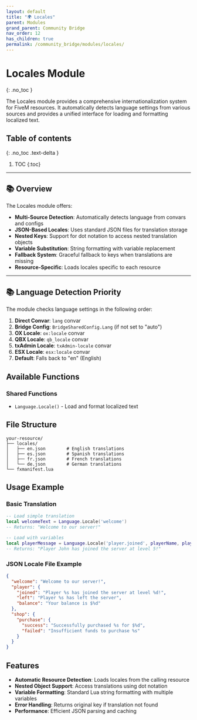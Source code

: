 ```yaml
---
layout: default
title: "🌍 Locales"
parent: Modules
grand_parent: Community Bridge
nav_order: 12
has_children: true
permalink: /community_bridge/modules/locales/
---
```


# Locales Module
{: .no_toc }

The Locales module provides a comprehensive internationalization system for FiveM resources. It automatically detects language settings from various sources and provides a unified interface for loading and formatting localized text.

## Table of contents
{: .no_toc .text-delta }

1. TOC
{:toc}

---

## 📚 Overview

The Locales module offers:

- **Multi-Source Detection**: Automatically detects language from convars and configs
- **JSON-Based Locales**: Uses standard JSON files for translation storage
- **Nested Keys**: Support for dot notation to access nested translation objects
- **Variable Substitution**: String formatting with variable replacement
- **Fallback System**: Graceful fallback to keys when translations are missing
- **Resource-Specific**: Loads locales specific to each resource

---

## 📚 Language Detection Priority

The module checks language settings in the following order:

1. **Direct Convar**: `lang` convar
2. **Bridge Config**: `BridgeSharedConfig.Lang` (if not set to "auto")
3. **OX Locale**: `ox:locale` convar
4. **QBX Locale**: `qb_locale` convar  
5. **txAdmin Locale**: `txAdmin-locale` convar
6. **ESX Locale**: `esx:locale` convar
7. **Default**: Falls back to "en" (English)

## Available Functions

### Shared Functions
- `Language.Locale()` - Load and format localized text

## File Structure

```
your-resource/
├── locales/
│   ├── en.json        # English translations
│   ├── es.json        # Spanish translations
│   ├── fr.json        # French translations
│   └── de.json        # German translations
└── fxmanifest.lua
```

## Usage Example

### Basic Translation

```lua
-- Load simple translation
local welcomeText = Language.Locale('welcome')
-- Returns: "Welcome to our server!"

-- Load with variables
local playerMessage = Language.Locale('player.joined', playerName, playerLevel)
-- Returns: "Player John has joined the server at level 5!"
```

### JSON Locale File Example

```json
{
  "welcome": "Welcome to our server!",
  "player": {
    "joined": "Player %s has joined the server at level %d!",
    "left": "Player %s has left the server",
    "balance": "Your balance is $%d"
  },
  "shop": {
    "purchase": {
      "success": "Successfully purchased %s for $%d",
      "failed": "Insufficient funds to purchase %s"
    }
  }
}
```

## Features

- **Automatic Resource Detection**: Loads locales from the calling resource
- **Nested Object Support**: Access translations using dot notation
- **Variable Formatting**: Standard Lua string formatting with multiple variables
- **Error Handling**: Returns original key if translation not found
- **Performance**: Efficient JSON parsing and caching
